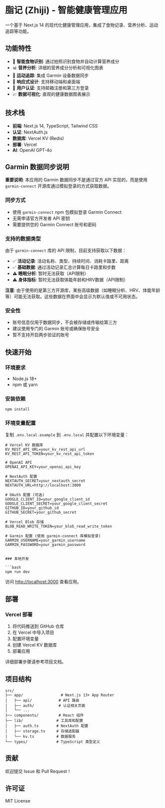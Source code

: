 # 脂记 (Zhiji) - 智能健康管理应用

一个基于 Next.js 14 的现代化健康管理应用，集成了食物记录、营养分析、运动追踪等功能。

## 功能特性

- 🍎 **智能食物识别**: 通过拍照识别食物并自动计算营养成分
- 📊 **营养分析**: 详细的营养成分分析和可视化图表
- 🏃 **运动追踪**: 集成 Garmin 设备数据同步
- 📱 **响应式设计**: 支持移动端和桌面端
- 🔐 **用户认证**: 支持邮箱注册和第三方登录
- 📈 **数据可视化**: 直观的健康数据图表展示

## 技术栈

- **前端**: Next.js 14, TypeScript, Tailwind CSS
- **认证**: NextAuth.js
- **数据库**: Vercel KV (Redis)
- **部署**: Vercel
- **AI**: OpenAI GPT-4o

## Garmin 数据同步说明

**重要说明**: 本应用的 Garmin 数据同步不是通过官方 API 实现的，而是使用 `garmin-connect` 开源库通过模拟登录的方式获取数据。

### 同步方式
- 使用 `garmin-connect` npm 包模拟登录 Garmin Connect
- 无需申请官方开发者 API 密钥
- 需要提供您的 Garmin Connect 账号和密码

### 支持的数据类型
由于 `garmin-connect` 库的 API 限制，目前支持获取以下数据：
- ✅ **活动记录**: 活动名称、类型、持续时间、消耗卡路里、距离
- ✅ **基础数据**: 通过活动记录汇总计算每日卡路里和步数
- ⚠️ **睡眠分析**: 暂时无法获取（API限制）
- ⚠️ **身体指标**: 暂时无法获取体能年龄和HRV数据（API限制）

**注意**: 由于使用的是第三方开源库，某些高级数据（如睡眠分析、HRV、体能年龄等）可能无法获取。这些数据在界面中会显示为默认值或不可用状态。

### 安全性
- 账号信息仅用于数据同步，不会被存储或传输给第三方
- 建议使用专门的 Garmin 账号或确保账号安全
- 暂不支持开启两步验证的账号

## 快速开始

### 环境要求

- Node.js 18+
- npm 或 yarn

### 安装依赖

```bash
npm install
```

### 环境变量配置

复制 `.env.local.example` 到 `.env.local` 并配置以下环境变量：

```env
# Vercel KV 数据库
KV_REST_API_URL=your_kv_rest_api_url
KV_REST_API_TOKEN=your_kv_rest_api_token

# OpenAI API
OPENAI_API_KEY=your_openai_api_key

# NextAuth 配置
NEXTAUTH_SECRET=your_nextauth_secret
NEXTAUTH_URL=http://localhost:3000

# OAuth 配置 (可选)
GOOGLE_CLIENT_ID=your_google_client_id
GOOGLE_CLIENT_SECRET=your_google_client_secret
GITHUB_ID=your_github_id
GITHUB_SECRET=your_github_secret

# Vercel Blob 存储
BLOB_READ_WRITE_TOKEN=your_blob_read_write_token

# Garmin 配置 (使用 garmin-connect 库模拟登录)
GARMIN_USERNAME=your_garmin_username
GARMIN_PASSWORD=your_garmin_password
```
```

### 本地开发

```bash
npm run dev
```

访问 [http://localhost:3000](http://localhost:3000) 查看应用。

## 部署

### Vercel 部署

1. 将代码推送到 GitHub 仓库
2. 在 Vercel 中导入项目
3. 配置环境变量
4. 创建 Vercel KV 数据库
5. 部署应用

详细部署步骤请参考项目文档。

## 项目结构

```
src/
├── app/                 # Next.js 13+ App Router
│   ├── api/            # API 路由
│   ├── auth/           # 认证相关页面
│   └── ...
├── components/         # React 组件
├── lib/               # 工具库和配置
│   ├── auth.ts        # NextAuth 配置
│   ├── storage.ts     # 存储适配器
│   └── kv.ts          # 数据服务
└── types/             # TypeScript 类型定义
```

## 贡献

欢迎提交 Issue 和 Pull Request！

## 许可证

MIT License